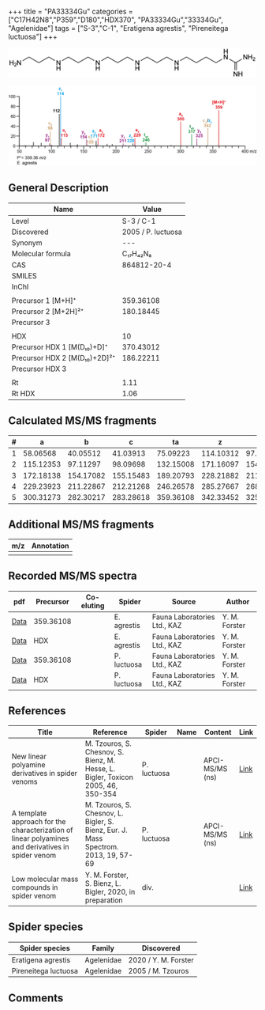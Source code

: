 +++
title = "PA33334Gu"
categories = ["C17H42N8","P359","D180","HDX370",
"PA33334Gu","33334Gu",
"Agelenidae"]
tags = ["S-3","C-1",
"Eratigena agrestis",
"Pireneitega luctuosa"]
+++

![](/img/PA33334Gu.png)

![](/img_MSMS/359_PA33334Gu_Ea.png?classes=border)

## General Description

| Name                         | Value              |
|------------------------------|--------------------|
| Level                        | S-3 / C-1          |
| Discovered                   | 2005 / P. luctuosa |
| Synonym                      | ---                |
| Molecular formula            | C₁₇H₄₂N₈           |
| CAS                          | 864812-20-4        |
| SMILES |   |
| InChI  |   |
|                              |                    |
| Precursor 1 [M+H]⁺           | 359.36108          |
| Precursor 2 [M+2H]²⁺         | 180.18445          |
| Precursor 3                  |                    |
|                              |                    |
| HDX                          | 10                 |
| Precursor HDX 1 [M(D₁₀)+D]⁺   | 370.43012          |
| Precursor HDX 2 [M(D₁₀)+2D]²⁺ | 186.22211          |
| Precursor HDX 3              |                    |
|                              |                    |
| Rt                           | 1.11                   |
| Rt HDX                       | 1.06                   |

## Calculated MS/MS fragments

| # | a         | b         | c         | ta        | z         | y         | tz        |
|---|-----------|-----------|-----------|-----------|-----------|-----------|-----------|
| 1 | 58.06568  | 40.05512  | 41.03913  | 75.09223  | 114.10312 | 97.07657  | 131.12967 |
| 2 | 115.12353 | 97.11297  | 98.09698  | 132.15008 | 171.16097 | 154.13442 | 188.18752 |
| 3 | 172.18138 | 154.17082 | 155.15483 | 189.20793 | 228.21882 | 211.19227 | 245.24537 |
| 4 | 229.23923 | 211.22867 | 212.21268 | 246.26578 | 285.27667 | 268.25012 | 302.30322 |
| 5 | 300.31273 | 282.30217 | 283.28618 | 359.36108 | 342.33452 | 325.30797 | 359.36107 |

## Additional MS/MS fragments

| m/z | Annotation |
|-----|------------|
|     |            |

## Recorded MS/MS spectra

| pdf                                          | Precursor | Co-eluting | Spider      | Source                       | Author        |
|----------------------------------------------|-----------|------------|-------------|------------------------------|---------------|
| [Data](/pdf/E-agrestis/359_PA33334Gu_Ea.pdf) | 359.36108 |            | E. agrestis | Fauna Laboratories Ltd., KAZ | Y. M. Forster |
| [Data](/pdf/E-agrestis/359_PA33334Gu_Ea_HDX.pdf) | HDX |            | E. agrestis | Fauna Laboratories Ltd., KAZ | Y. M. Forster |
| [Data](/pdf/P-luctuosa/359_PA33334Gu_Pl.pdf) | 359.36108 |           | P. luctuosa | Fauna Laboratories Ltd., KAZ | Y. M. Forster |
| [Data](/pdf/P-luctuosa/359_PA33334Gu_Pl_HDX.pdf) | HDX |           | P. luctuosa | Fauna Laboratories Ltd., KAZ | Y. M. Forster |

## References

| Title                                                                                             | Reference                                                                           | Spider      | Name | Content         | Link                                                  |
|---------------------------------------------------------------------------------------------------|-------------------------------------------------------------------------------------|-------------|------|-----------------|-------------------------------------------------------|
| New linear polyamine derivatives in spider venoms                                                 | M. Tzouros, S. Chesnov, S. Bienz, M. Hesse, L. Bigler, Toxicon 2005, 46, 350-354    | P. luctuosa |      | APCI-MS/MS (ns) | [Link](https://doi.org/10.1016/j.toxicon.2005.04.018) |
| A template approach for the characterization of linear polyamines and derivatives in spider venom | M. Tzouros, S. Chesnov, L. Bigler, S. Bienz, Eur. J. Mass Spectrom. 2013, 19, 57-69 | P. luctuosa |      | APCI-MS/MS (ns) | [Link](https://doi.org/10.1255/ejms.1213)             |
| Low molecular mass compounds in spider venom      | Y. M. Forster, S. Bienz, L. Bigler, 2020, in preparation          | div.       |   |   | [Link](unknown) |

## Spider species

| Spider species       | Family     | Discovered           |
|----------------------|------------|----------------------|
| Eratigena agrestis   | Agelenidae | 2020 / Y. M. Forster |
| Pireneitega luctuosa | Agelenidae | 2005 / M. Tzouros    |

## Comments
